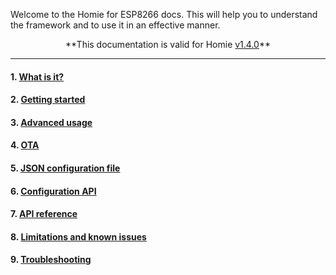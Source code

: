 Welcome to the Homie for ESP8266 docs. This will help you to understand the framework and to use it in an effective manner.

<p align="center">**This documentation is valid for Homie <u>v1.4.0</u>**</p>

-----

#### 1. [What is it?](1.-What-is-it.md)
#### 2. [Getting started](2.-Getting-started.md)
#### 3. [Advanced usage](3.-Advanced-usage.md)
#### 4. [OTA](4.-OTA.md)
#### 5. [JSON configuration file](5.-JSON-configuration-file.md)
#### 6. [Configuration API](6.-Configuration-API.md)
#### 7. [API reference](7.-API-reference.md)
#### 8. [Limitations and known issues](8.-Limitations-and-known-issues.md)
#### 9. [Troubleshooting](9.-Troubleshooting.md)
